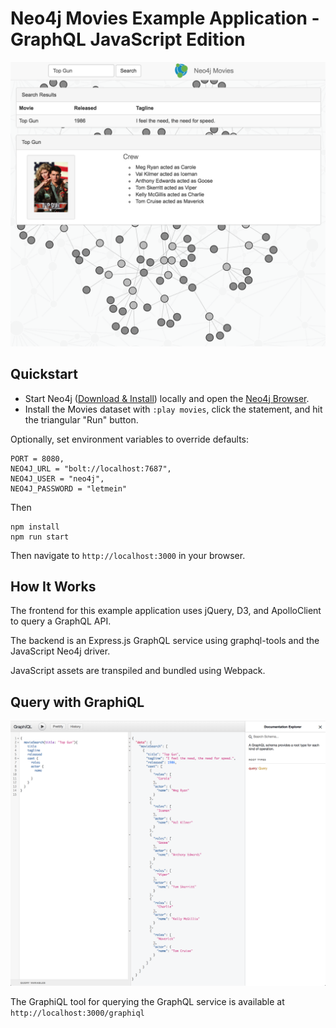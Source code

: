# Neo4j Movies Example Application - GraphQL JavaScript Edition

![](./img/screen_shot.png)

## Quickstart

* Start Neo4j ([Download & Install](http://neo4j.com/download)) locally and open the [Neo4j Browser](http://localhost:7474). 
* Install the Movies dataset with `:play movies`, click the statement, and hit the triangular "Run" button.

Optionally, set environment variables to override defaults:

    PORT = 8080,
    NEO4J_URL = "bolt://localhost:7687",
    NEO4J_USER = "neo4j",
    NEO4J_PASSWORD = "letmein"

Then

```
npm install
npm run start
```

Then navigate to `http://localhost:3000` in your browser.

## How It Works

The frontend for this example application uses jQuery, D3, and ApolloClient to query a GraphQL API.

The backend is an Express.js GraphQL service using graphql-tools and the JavaScript Neo4j driver.

JavaScript assets are transpiled and bundled using Webpack.

## Query with GraphiQL

![](./img/graphiql.png)

The GraphiQL tool for querying the GraphQL service is available at `http://localhost:3000/graphiql`

